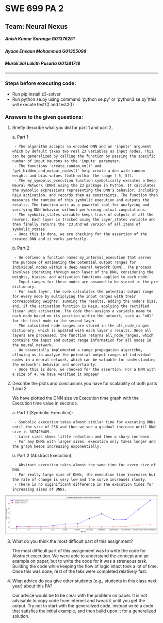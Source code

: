 # SWE 699 PA 2
## Team: Neural Nexus
##### Anish Kumar Saranga           G01376251
##### Ayaan Ehsaan Mohammad         G01355098
##### Murali Sai Lakith Pusarla     G01381718
-------------
### Steps before executing code:


- Run pip install z3-solver
- Run python se.py using command 'python se.py' or 'python3 se.py'(this will execute test1() and test2())

 ### Answers to the given questions:
1. Briefly describe what you did for part 1 and part 2.

    a. Part 1:
    
        - The algorithm accepts an encoded DNN and an 'inputs' argument which by default takes two real Z3 variables as input nodes. This can be generalized by calling the function by passing the specific number of input neurons to the 'inputs' parameter.
        - The functions 'create_random_nn()' and 'get_hidden_and_output_nodes()' help create a dnn with random weights and bias values (both within the range [-5, 5]).
        - The my_symbolic_execution function symbolically executes a Deep Neural Network (DNN) using the Z3 package in Python. It calculates the symbolic expressions representing the DNN's behavior, including ReLU activation, and records them as constraints. The function then measures the runtime of this symbolic execution and outputs the results. The function acts as a powerful tool for analyzing and verifying DNN behavior without performing actual computations.
        - The symbolic_states variable keeps track of outputs of all the neurons. Each layer is tracked using the layer_states variable and then finally returns the 'z3.And'ed version of all items of symbolic_states.
        - Once this is done, we are checking for the assertion of the created DNN and it works perfectly.
    b. Part 2:
    
        - We defined a function named my_interval_execution that serves the purpose of estimating the potential output ranges for individual nodes within a deep neural network (DNN). The process involves iterating through each layer of the DNN, considering the weights, biases, and activation functions applied to each node. 
        - Input ranges for these nodes are assumed to be stored in the pre dictionary. 
        - For each layer, the code calculates the potential output range for every node by multiplying the input ranges with their corresponding weights, summing the results, adding the node's bias, and, if the activation function is ReLU, applying the rectified linear unit activation. The code then assigns a variable name to each node based on its position within the network, such as "n01" for the first node in the second layer. 
        - The calculated node ranges are stored in the all_node_ranges dictionary, which is updated with each layer's results. Once all layers are processed, the function returns all_node_ranges, which contains the input and output range information for all nodes in the neural network. 
        - We essentially implemented a range propagation algorithm, allowing us to analyze the potential output ranges of individual nodes in a neural network, which can be valuable for understanding the network's behavior and uncertainty.
        - Once this is done, we checked for the assertion. For a DNN with a size of 4, we have verified it onpaper
        
2. Describe the plots and conclusions you have for scalability of both parts 1 and 2
   
   We have plotted the DNN size vs Execution time graph with the Execution time value in seconds.
   
    a. Part 1 (Symbolic Execution):
    
    	- Symbolic execution takes almost similar time for executing DNNs until the size of 256 and then we see a gradual increase until DNN size is 387420489.
    	- Later sizes shows little reduction and then a sharp increase.
    	- For any DNNs with larger sizes, execution only takes longer and the graph keeps increasing exponentially.
    	
    b. Part 2 (Abstract Execution):
    
    	- Abstract execution takes almost the same time for every size of DNN.
    	- For really large size of DNNs, the execution time increases but the rate of change is very low and the curve increases slowly. 
    	- There is no siginificant difference in the execution times for increasing sizes of DNNs.

![Test image](https://github.com/lakith-pusarla/PA2/blob/main/comparision_plot.png)

3. What do you think the most difficult part of this assignment?
	
    The most difficult part of this assignment was to write the code for Abstract execution. We were able to understand the concept and an example on paper, but to write the code for it was a streneous task. Building the code while keeping the flow of logic intact took a lot of time. Once this was done, rest of the taks were completed relatively fast.
    
4. What advice do you give other students (e.g., students in this class next year) about this PA?

	Our advice would be to be clear with the problem on paper. It is not advisable to copy code from internet and tweak it until you get the output. Try not to start with the generalized code, instead write a code that satisfies the initial example, and then build upon it for a generalized solution.


